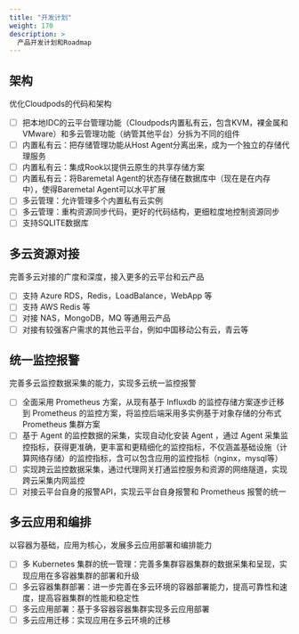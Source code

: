 ```yaml
---
title: "开发计划"
weight: 170
description: >
  产品开发计划和Roadmap
---
```


## 架构

优化Cloudpods的代码和架构

- [ ] 把本地IDC的云平台管理功能（Cloudpods内置私有云，包含KVM，裸金属和VMware）和多云管理功能（纳管其他平台）分拆为不同的组件
- [ ] 内置私有云：把存储管理功能从Host Agent分离出来，成为一个独立的存储代理服务
- [ ] 内置私有云：集成Rook以提供云原生的共享存储方案
- [ ] 内置私有云：将Baremetal Agent的状态存储在数据库中（现在是在内存中），使得Baremetal Agent可以水平扩展
- [ ] 多云管理：允许管理多个内置私有云实例
- [ ] 多云管理：重构资源同步代码，更好的代码结构，更细粒度地控制资源同步
- [ ] 支持SQLITE数据库

## 多云资源对接

完善多云对接的广度和深度，接入更多的云平台和云产品

- [ ] 支持 Azure RDS，Redis，LoadBalance，WebApp 等
- [ ] 支持 AWS Redis 等
- [ ] 对接 NAS，MongoDB，MQ 等通用云产品
- [ ] 对接有较强客户需求的其他云平台，例如中国移动公有云，青云等

## 统一监控报警

完善多云监控数据采集的能力，实现多云统一监控报警

- [ ] 全面采用 Prometheus 方案，从现有基于 Influxdb 的监控存储方案逐步迁移到 Prometheus 的监控方案，将监控后端采用多实例基于对象存储的分布式 Prometheus 集群方案
- [ ] 基于 Agent 的监控数据的采集，实现自动化安装 Agent ，通过 Agent 采集监控指标，获得更准确，更丰富和更精细化的监控指标，不仅涵盖基础设施（计算网络存储）的监控指标，含可以包含应用的监控指标（nginx，mysql等）
- [ ] 实现跨云监控数据采集，通过代理网关打通监控服务和资源的网络隧道，实现跨云采集内网监控
- [ ] 对接云平台自身的报警API，实现云平台自身报警和 Prometheus 报警的统一

## 多云应用和编排

以容器为基础，应用为核心，发展多云应用部署和编排能力

- [ ] 多 Kubernetes 集群的统一管理：完善多集群容器集群的数据采集和呈现，实现应用在多容器集群的部署和升级
- [ ] 多云容器集群部署：进一步完善在多云环境的容器部署能力，提高可靠性和速度，提高容器集群的性能和稳定性
- [ ] 多云应用部署：基于多容器容器集群实现多云应用部署
- [ ] 多云应用迁移：实现应用在多云环境的迁移
